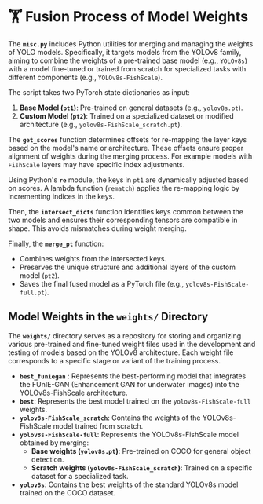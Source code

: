 # **🏋️ Fusion Process of Model Weights**

The **`misc.py`** includes Python utilities for merging and managing the weights of YOLO models. Specifically, it targets models from the YOLOv8 family, aiming to combine the weights of a pre-trained base model (e.g., `YOLOv8s`) with a model fine-tuned or trained from scratch for specialized tasks with different components (e.g., `YOLOv8s-FishScale`). 

The script takes two PyTorch state dictionaries as input:
1. **Base Model (`pt1`)**: Pre-trained on general datasets (e.g., `yolov8s.pt`).
2. **Custom Model (`pt2`)**: Trained on a specialized dataset or modified architecture (e.g., `yolov8s-FishScale_scratch.pt`).

The **`get_scores`** function determines offsets for re-mapping the layer keys based on the model's name or architecture. These offsets ensure proper alignment of weights during the merging process. For example models with `FishScale` layers may have specific index adjustments.

Using Python's **`re`** module, the keys in `pt1` are dynamically adjusted based on scores. A lambda function (`rematch`) applies the re-mapping logic by incrementing indices in the keys.

Then, the **`intersect_dicts`** function identifies keys common between the two models and ensures their corresponding tensors are compatible in shape. This avoids mismatches during weight merging.

Finally, the **`merge_pt`** function:
- Combines weights from the intersected keys.
- Preserves the unique structure and additional layers of the custom model (`pt2`).
- Saves the final fused model as a PyTorch file (e.g., `yolov8s-FishScale-full.pt`).

## Model Weights in the `weights/` Directory

The **`weights/`** directory serves as a repository for storing and organizing various pre-trained and fine-tuned weight files used in the development and testing of models based on the YOLOv8 architecture. Each weight file corresponds to a specific stage or variant of the training process.

- **`best_funiegan`** : Represents the best-performing model that integrates the FUnIE-GAN (Enhancement GAN for underwater images) into the YOLOv8s-FishScale architecture.
- **`best`**: Represents the best model trained on the `yolov8s-FishScale-full` weights.
- **`yolov8s-FishScale_scratch`**: Contains the weights of the YOLOv8s-FishScale model trained from scratch.
- **`yolov8s-FishScale-full`**: Represents the YOLOv8s-FishScale model obtained by merging: 
  - **Base weights (`yolov8s.pt`)**: Pre-trained on COCO for general object detection.
  - **Scratch weights (`yolov8s-FishScale_scratch`)**: Trained on a specific dataset for a specialized task.  
- **`yolov8s`**: Contains the best weights of the standard YOLOv8s model trained on the COCO dataset.
